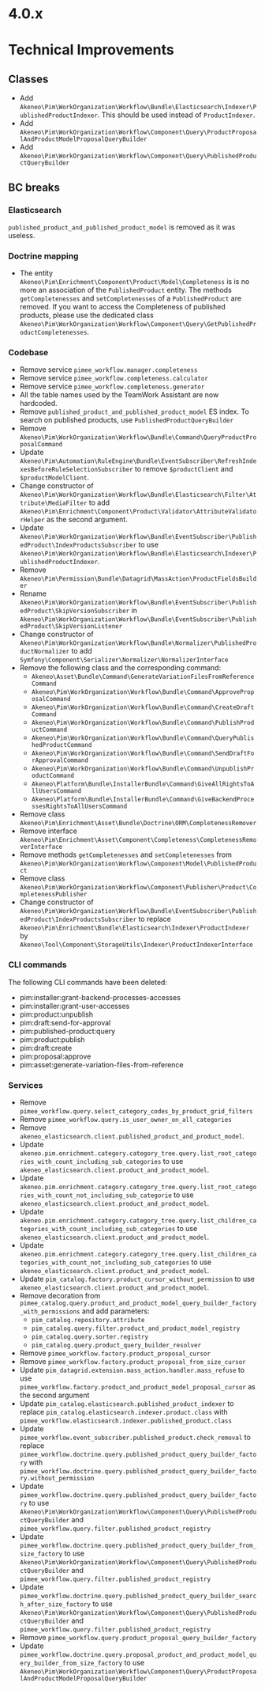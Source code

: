 # 4.0.x

# Technical Improvements

## Classes

- Add `Akeneo\Pim\WorkOrganization\Workflow\Bundle\Elasticsearch\Indexer\PublishedProductIndexer`. This should be used instead of `ProductIndexer`.
- Add `Akeneo\Pim\WorkOrganization\Workflow\Component\Query\ProductProposalAndProductModelProposalQueryBuilder`
- Add `Akeneo\Pim\WorkOrganization\Workflow\Component\Query\PublishedProductQueryBuilder`

## BC breaks

### Elasticsearch

`published_product_and_published_product_model` is removed as it was useless.

### Doctrine mapping

- The entity `Akeneo\Pim\Enrichment\Component\Product\Model\Completeness` is is no more an association of the `PublishedProduct` entity.
  The methods `getCompletenesses` and `setCompletenesses` of a `PublishedProduct` are removed.
  If you want to access the Completeness of published products, please use the dedicated class `Akeneo\Pim\WorkOrganization\Workflow\Component\Query\GetPublishedProductCompletenesses`.

### Codebase

- Remove service `pimee_workflow.manager.completeness`
- Remove service `pimee_workflow.completeness.calculator`
- Remove service `pimee_workflow.completeness.generator`
- All the table names used by the TeamWork Assistant are now hardcoded. 
- Remove `published_product_and_published_product_model` ES index. To search on published products, use `PublishedProductQueryBuilder`
- Remove `Akeneo\Pim\WorkOrganization\Workflow\Bundle\Command\QueryProductProposalCommand`
- Update `Akeneo\Pim\Automation\RuleEngine\Bundle\EventSubscriber\RefreshIndexesBeforeRuleSelectionSubscriber` to remove `$productClient` and `$productModelClient`.
- Change constructor of `Akeneo\Pim\WorkOrganization\Workflow\Bundle\Elasticsearch\Filter\Attribute\MediaFilter` to add `Akeneo\Pim\Enrichment\Component\Product\Validator\AttributeValidatorHelper` as the second argument.
- Update `Akeneo\Pim\WorkOrganization\Workflow\Bundle\EventSubscriber\PublishedProduct\IndexProductsSubscriber` to use `Akeneo\Pim\WorkOrganization\Workflow\Bundle\Elasticsearch\Indexer\PublishedProductIndexer`.
- Remove `Akeneo\Pim\Permission\Bundle\Datagrid\MassAction\ProductFieldsBuilder`
- Rename `Akeneo\Pim\WorkOrganization\Workflow\Bundle\EventSubscriber\PublishedProduct\SkipVersionSubscriber` in `Akeneo\Pim\WorkOrganization\Workflow\Bundle\EventSubscriber\PublishedProduct\SkipVersionListener`
- Change constructor of `Akeneo\Pim\WorkOrganization\Workflow\Bundle\Normalizer\PublishedProductNormalizer` to add `Symfony\Component\Serializer\Normalizer\NormalizerInterface`
- Remove the following class and the corresponding command:
     - `Akeneo\Asset\Bundle\Command\GenerateVariationFilesFromReferenceCommand`
     - `Akeneo\Pim\WorkOrganization\Workflow\Bundle\Command\ApproveProposalCommand  `
     - `Akeneo\Pim\WorkOrganization\Workflow\Bundle\Command\CreateDraftCommand`
     - `Akeneo\Pim\WorkOrganization\Workflow\Bundle\Command\PublishProductCommand `
     - `Akeneo\Pim\WorkOrganization\Workflow\Bundle\Command\QueryPublishedProductCommand`
     - `Akeneo\Pim\WorkOrganization\Workflow\Bundle\Command\SendDraftForApprovalCommand`
     - `Akeneo\Pim\WorkOrganization\Workflow\Bundle\Command\UnpublishProductCommand `
     - `Akeneo\Platform\Bundle\InstallerBundle\Command\GiveAllRightsToAllUsersCommand`
     - `Akeneo\Platform\Bundle\InstallerBundle\Command\GiveBackendProcessesRightsToAllUsersCommand`
- Remove class `Akeneo\Pim\Enrichment\Asset\Bundle\Doctrine\ORM\CompletenessRemover`
- Remove interface `Akeneo\Pim\Enrichment\Asset\Component\Completeness\CompletenessRemoverInterface` 
- Remove methods `getCompletenesses` and `setCompletenesses` from `Akeneo\Pim\WorkOrganization\Workflow\Component\Model\PublishedProduct`
- Remove class `Akeneo\Pim\WorkOrganization\Workflow\Component\Publisher\Product\CompletenessPublisher`
- Change constructor of `Akeneo\Pim\WorkOrganization\Workflow\Bundle\EventSubscriber\PublishedProduct\IndexProductsSubscriber` to replace
    `Akeneo\Pim\Enrichment\Bundle\Elasticsearch\Indexer\ProductIndexer` by `Akeneo\Tool\Component\StorageUtils\Indexer\ProductIndexerInterface`

### CLI commands

The following CLI commands have been deleted:
- pim:installer:grant-backend-processes-accesses
- pim:installer:grant-user-accesses
- pim:product:unpublish
- pim:draft:send-for-approval
- pim:published-product:query
- pim:product:publish
- pim:draft:create
- pim:proposal:approve
- pim:asset:generate-variation-files-from-reference
 
### Services

- Remove `pimee_workflow.query.select_category_codes_by_product_grid_filters`
- Remove `pimee_workflow.query.is_user_owner_on_all_categories`
- Remove `akeneo_elasticsearch.client.published_product_and_product_model`.
- Update `akeneo.pim.enrichment.category.category_tree.query.list_root_categories_with_count_including_sub_categories` to use `akeneo_elasticsearch.client.product_and_product_model`.
- Update `akeneo.pim.enrichment.category.category_tree.query.list_root_categories_with_count_not_including_sub_categorie` to use `akeneo_elasticsearch.client.product_and_product_model`.
- Update `akeneo.pim.enrichment.category.category_tree.query.list_children_categories_with_count_including_sub_categories` to use `akeneo_elasticsearch.client.product_and_product_model`.
- Update `akeneo.pim.enrichment.category.category_tree.query.list_children_categories_with_count_not_including_sub_categories` to use `akeneo_elasticsearch.client.product_and_product_model`.
- Update `pim_catalog.factory.product_cursor_without_permission` to use `akeneo_elasticsearch.client.product_and_product_model`.
- Remove decoration from `pimee_catalog.query.product_and_product_model_query_builder_factory_with_permissions` and add parameters:
    - `pim_catalog.repository.attribute`
    - `pim_catalog.query.filter.product_and_product_model_registry`
    - `pim_catalog.query.sorter.registry`
    - `pim_catalog.query.product_query_builder_resolver`
- Remove `pimee_workflow.factory.product_proposal_cursor`
- Remove `pimee_workflow.factory.product_proposal_from_size_cursor`
- Update `pim_datagrid.extension.mass_action.handler.mass_refuse` to use `pimee_workflow.factory.product_and_product_model_proposal_cursor` as the second argument
- Update `pim_catalog.elasticsearch.published_product_indexer` to replace `pim_catalog.elasticsearch.indexer.product.class` with `pimee_workflow.elasticsearch.indexer.published_product.class`
- Update `pimee_workflow.event_subscriber.published_product.check_removal` to replace `pimee_workflow.doctrine.query.published_product_query_builder_factory` with `pimee_workflow.doctrine.query.published_product_query_builder_factory.without_permission`
- Update `pimee_workflow.doctrine.query.published_product_query_builder_factory` to use `Akeneo\Pim\WorkOrganization\Workflow\Component\Query\PublishedProductQueryBuilder` and `pimee_workflow.query.filter.published_product_registry`
- Update `pimee_workflow.doctrine.query.published_product_query_builder_from_size_factory` to use `Akeneo\Pim\WorkOrganization\Workflow\Component\Query\PublishedProductQueryBuilder` and `pimee_workflow.query.filter.published_product_registry`
- Update `pimee_workflow.doctrine.query.published_product_query_builder_search_after_size_factory` to use `Akeneo\Pim\WorkOrganization\Workflow\Component\Query\PublishedProductQueryBuilder` and `pimee_workflow.query.filter.published_product_registry`
- Remove `pimee_workflow.query.product_proposal_query_builder_factory`
- Update `pimee_workflow.doctrine.query.proposal_product_and_product_model_query_builder_from_size_factory` to use `Akeneo\Pim\WorkOrganization\Workflow\Component\Query\ProductProposalAndProductModelProposalQueryBuilder`
